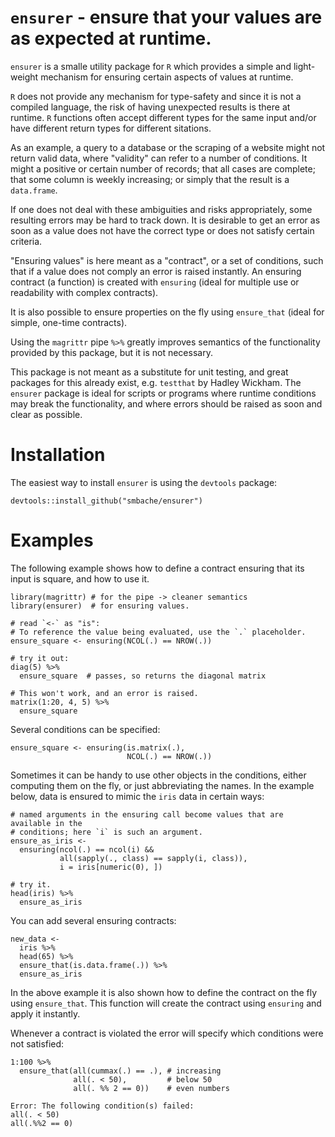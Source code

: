 # `ensurer` - ensure that your values are as expected at runtime.

`ensurer` is a smalle utility package for `R` which provides a simple 
and light-weight mechanism for ensuring certain aspects of values at runtime.

`R` does not provide any mechanism for type-safety and since it is not
a compiled language, the risk of having unexpected results is there at 
runtime. `R` functions often accept different types for the same input and/or 
have different return types for different sitations.
 
As an example, a query to a database or the scraping of a website might 
not return valid data, where "validity" can refer to a number of conditions.
It might a positive or certain number of records; that all cases are complete;
that some column is weekly increasing; or simply that the result is a 
`data.frame`.

If one does not deal with these ambiguities and risks appropriately,
some resulting errors may be hard to track down. It is desirable to 
get an error as soon as a value does not have the correct type or 
does not satisfy certain criteria.
 
"Ensuring values" is here meant as a "contract", or a set of conditions,
such that if a value does not comply an error is raised instantly. 
An ensuring contract (a function) is created with `ensuring` (ideal for 
multiple use or readability with complex contracts). 
 
It is also possible to ensure properties on the fly using `ensure_that`
(ideal for simple, one-time contracts).

Using the `magrittr` pipe `%>%` greatly improves semantics of the
functionality provided by this package, but it is not necessary.

This package is not meant as a substitute for unit testing, and great
packages for this already exist, e.g. `testthat` by Hadley Wickham.
The `ensurer` package is ideal for scripts or programs where runtime
conditions may break the functionality, and where errors should be
raised as soon and clear as possible.

# Installation

The easiest way to install `ensurer` is using the `devtools` package:

    devtools::install_github("smbache/ensurer")


# Examples

The following example shows how to define a contract ensuring that its input
is square, and how to use it.

    library(magrittr) # for the pipe -> cleaner semantics
    library(ensurer)  # for ensuring values.

    # read `<-` as "is":
    # To reference the value being evaluated, use the `.` placeholder.
    ensure_square <- ensuring(NCOL(.) == NROW(.))

	# try it out:
	diag(5) %>%
      ensure_square  # passes, so returns the diagonal matrix

    # This won't work, and an error is raised.
    matrix(1:20, 4, 5) %>% 
      ensure_square

Several conditions can be specified:

    ensure_square <- ensuring(is.matrix(.), 
                              NCOL(.) == NROW(.))

Sometimes it can be handy to use other objects in the conditions, either computing them 
on the fly, or just abbreviating the names. In the example below, data is ensured to 
mimic the `iris` data in certain ways:

    # named arguments in the ensuring call become values that are available in the
    # conditions; here `i` is such an argument. 
    ensure_as_iris <- 
      ensuring(ncol(.) == ncol(i) && 
               all(sapply(., class) == sapply(i, class)), 
               i = iris[numeric(0), ])
	
	# try it.
    head(iris) %>%
      ensure_as_iris

You can add several ensuring contracts:

    new_data <-
      iris %>% 
      head(65) %>%
      ensure_that(is.data.frame(.)) %>%
      ensure_as_iris

In the above example it is also shown how to define the contract on the fly using `ensure_that`.
This function will create the contract using `ensuring` and apply it instantly.

Whenever a contract is violated the error will specify which conditions were not satisfied:

    1:100 %>% 
      ensure_that(all(cummax(.) == .), # increasing
                  all(. < 50),         # below 50
                  all(. %% 2 == 0))    # even numbers

    Error: The following condition(s) failed:
	all(. < 50)
	all(.%%2 == 0) 